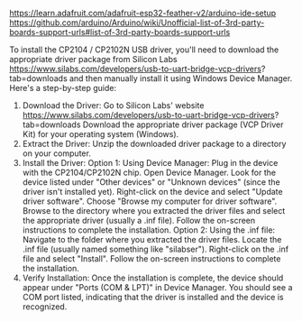 https://learn.adafruit.com/adafruit-esp32-feather-v2/arduino-ide-setup
https://github.com/arduino/Arduino/wiki/Unofficial-list-of-3rd-party-boards-support-urls#list-of-3rd-party-boards-support-urls

To install the CP2104 / CP2102N USB driver, you'll need to download the appropriate driver package from Silicon Labs https://www.silabs.com/developers/usb-to-uart-bridge-vcp-drivers? tab=downloads and then manually install it using Windows Device Manager. 
Here's a step-by-step guide:
1. Download the Driver:
Go to Silicon Labs' website https://www.silabs.com/developers/usb-to-uart-bridge-vcp-drivers? tab=downloads
Download the appropriate driver package (VCP Driver Kit) for your operating system (Windows). 
2. Extract the Driver:
Unzip the downloaded driver package to a directory on your computer. 
3. Install the Driver:
Option 1: Using Device Manager:
Plug in the device with the CP2104/CP2102N chip. 
Open Device Manager. 
Look for the device listed under "Other devices" or "Unknown devices" (since the driver isn't installed yet). 
Right-click on the device and select "Update driver software". 
Choose "Browse my computer for driver software". 
Browse to the directory where you extracted the driver files and select the appropriate driver (usually a .inf file). 
Follow the on-screen instructions to complete the installation. 
Option 2: Using the .inf file:
Navigate to the folder where you extracted the driver files. 
Locate the .inf file (usually named something like "silabser"). 
Right-click on the .inf file and select "Install". 
Follow the on-screen instructions to complete the installation. 
4. Verify Installation:
Once the installation is complete, the device should appear under "Ports (COM & LPT)" in Device Manager.
You should see a COM port listed, indicating that the driver is installed and the device is recognized. 